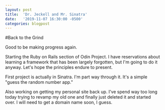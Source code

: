 ```yaml
---
layout: post
title:  'Dr. Jeckell and Mr. Sinatra'
date:   '2019-11-07 16:30:00 -0500'
categories: blogpost
---
```


#Back to the Grind

Good to be making progress again.

Starting the Ruby on Rails section of Odin Project. I have reservations about learning a framework that has been largely forgotten, but I'm going to do it anyway. Let's hope the principles endure to present.

First project is actually in Sinatra. I'm part way through it. It's a simple "guess the random number app."

Also working on getting my personal site back up. I've spend way too long today trying to revamp my old one and finally just deleted it and started over. I will need to get a domain name soon, I guess. 


